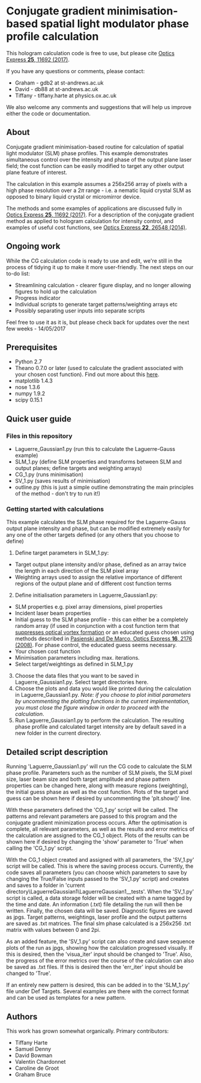 # Conjugate gradient minimisation-based spatial light modulator phase profile calculation

This hologram calculation code is free to use, but please cite [Optics Express **25**, 11692 (2017)](https://doi.org/10.1364/OE.25.011692). 

If you have any questions or comments, please contact:

* Graham - gdb2 at st-andrews.ac.uk
* David - db88 at st-andrews.ac.uk
* Tiffany - tiffany.harte at physics.ox.ac.uk

We also welcome any comments and suggestions that will help us improve either the code or documentation.


## About
Conjugate gradient minimisation-based routine for calculation of spatial light modulator (SLM) phase profiles. 
This example demonstrates simultaneous control over the intensity and phase of the output plane laser field; the cost function can be easily modified to target any other output plane feature of interest.

The calculation in this example assumes a 256x256 array of pixels with a high phase resolution over a $2\pi$ range - i.e. a nematic liquid crystal SLM as opposed to binary liquid crystal or micromirror device. 

The methods and some examples of applications are discussed fully in [Optics Express **25**, 11692 (2017)](https://doi.org/10.1364/OE.25.011692). For a description of the conjugate gradient method as applied to hologram calculation for intensity control, and examples of useful cost functions, see [Optics Express **22**, 26548 (2014)](https://doi.org/10.1364/OE.22.026548). 

## Ongoing work 
While the CG calculation code is ready to use and edit, we're still in the process of tidying it up to make it more user-friendly. The next steps on our to-do list:

* Streamlining calculation - clearer figure display, and no longer allowing figures to hold up the calculation
* Progress indicator
* Individual scripts to generate target patterns/weighting arrays etc
* Possibly separating user inputs into separate scripts

Feel free to use it as it is, but please check back for updates over the next few weeks - 14/05/2017



## Prerequisites

* Python 2.7
* Theano 0.7.0 or later (used to calculate the gradient associated with your chosen cost function). Find out more about this [here](http://deeplearning.net/software/theano/). 
* matplotlib 1.4.3
* nose 1.3.6
* numpy 1.9.2
* scipy 0.15.1

## Quick user guide

### Files in this repository
* Laguerre_Gaussian1.py (run this to calculate the Laguerre-Gauss example)
* SLM_1.py (define SLM properties and transforms between SLM and output planes; define targets and weighting arrays)
* CG_1.py (runs minimisation)
* SV_1.py (saves results of minimisation)
* outline.py (this is just a simple outline demonstrating the main principles of the method - don't try to run it!)

### Getting started with calculations
This example calculates the SLM phase required for the Laguerre-Gauss output plane intensity and phase, but can be modified extremely easily for any one of the other targets defined (or any others that you choose to define)

1. Define target parameters in SLM_1.py:
  *  Target output plane intensity and/or phase, defined as an array twice the length in each direction of the SLM pixel array
  *  Weighting arrays used to assign the relative importance of different regions of the output plane and of different cost function terms
2. Define initialisation parameters in Laguerre_Gaussian1.py:
  *  SLM properties e.g. pixel array dimensions, pixel properties
  *  Incident laser beam properties
  *  Initial guess to the SLM phase profile - this can either be a completely random array (if used in conjunction with a cost function term that [suppresses optical vortex formation](https://doi.org/10.1364/OE.22.026548) or an educated guess chosen using methods described in [Pasienski and De Marco, Optics Express **16**, 2176 (2008)](https://doi.org/10.1364/OE.16.002176). For phase control, the educated guess seems necessary. 
  *  Your chosen cost function
  *  Minimisation parameters including max. iterations.
  *  Select target/weightings as defined in SLM_1.py
3. Choose the data files that you want to be saved in Laguerre_Gaussian1.py. Select target directories here.
4. Choose the plots and data you would like printed during the calculation in Laguerre_Gaussian1.py. *Note: if you choose to plot initial parameters by uncommenting the plotting functions in the current implementation, you must close the figure window in order to proceed with the calculation*.
5. Run Laguerre_Gaussian1.py to perform the calculation. The resulting phase profile and calculated target intensity are by default saved in a new folder in the current directory.



## Detailed script description

Running 'Laguerre\_Gaussian1.py' will run the CG code to calculate the SLM phase profile.
Parameters such as the number of SLM pixels, the SLM pixel size, laser beam size and 
both target amplitude and phase pattern properties can be changed here, along with 
measure regions (weighting), the initial guess phase as well as the cost function. 
Plots of the target and guess can be shown here if desired by uncommenting the 
'plt.show()' line.

With these parameters defined the 'CG\_1.py' script will be called. The patterns and 
relevant parameters are passed to this program and the conjugate gradient minimization
process occurs. After the optimisation is complete, all relevant parameters, as well as 
the results and error metrics of the calculation are assigned to the CG_1 object. Plots 
of the results can be shown here if desired by changing the 'show' parameter to 'True' 
when calling the 'CG\_1.py' script.

With the CG\_1 object created and assigned with all parameters, the 'SV\_1.py' script will
be called. This is where the saving process occurs. Currently, the code saves all 
parameters (you can choose which parameters to save by changing the True/False inputs 
passed to the 'SV_1.py' script) and creates and saves to a folder in 
'current directory\LaguerreGaussian1\LaguerreGaussian1\_\_tests\'. When the 'SV\_1.py' 
script is called, a data storage folder will be created with a name tagged by the time 
and date. An information (.txt) file detailing the run will then be written. Finally, 
the chosen data will be saved. Diagnostic figures are saved as jpgs. Target patterns, 
weightings, laser profile and the output patterns are saved as .txt matrices. The final 
slm phase calculated is a 256x256 .txt matrix with values between 0 and 2pi.

As an added feature, the 'SV\_1.py' script can also create and save sequence plots of the 
run as jpgs, showing how the calculation progressed visually. If this is desired, then the
'visua\_iter' input should be changed to 'True'. Also, the progress of the error metrics 
over the course of the calculation can also be saved as .txt files. If this is desired then
the 'err\_iter' input should be changed to 'True'.

If an entirely new pattern is desired, this can be added in to the 'SLM\_1.py' file under 
Def Targets. Several examples are there with the correct format and can be used as 
templates for a new pattern.

## Authors
This work has grown somewhat organically. Primary contributors:

* Tiffany Harte
* Samuel Denny
* David Bowman
* Valentin Chardonnet
* Caroline de Groot
* Graham Bruce




